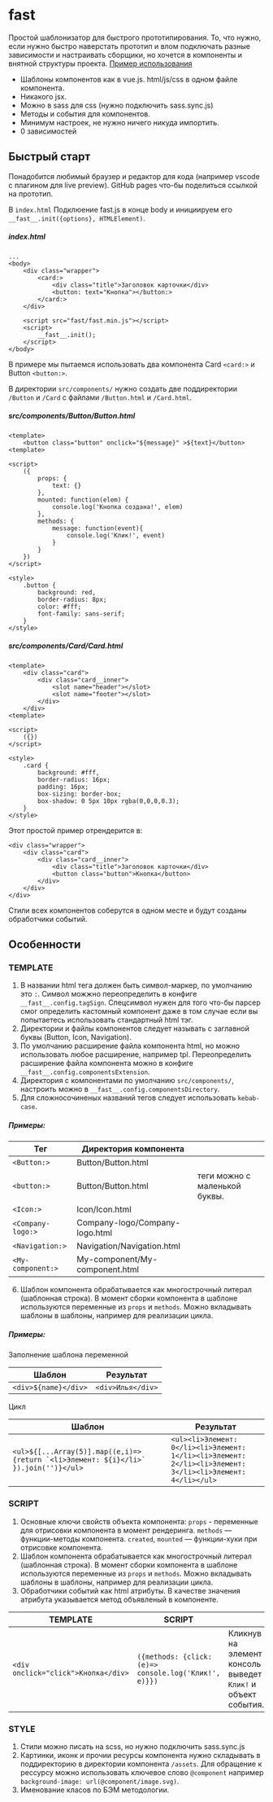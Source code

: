# fast
Простой шаблонизатор для быстрого прототипирования. То, что нужно, если нужно быстро наверстать прототип и влом подключать разные зависимости и настраивать сборщики, но хочется в компоненты и внятной структуры проекта. 
[Пример использования](https://everydayhero2000.github.io/fast/index.html)

+ Шаблоны компонентов как в vue.js. html/js/css в одном файле компонента.
+ Никакого jsx.
+ Можно в sass для css (нужно подключить sass.sync.js)
+ Методы и события для компонентов.
+ Минимум настроек, не нужно ничего никуда импортить.
+ 0 зависимостей

## Быстрый старт
Понадобится любимый браузер и редактор для кода (например vscode с плагином для live preview). GitHub pages что-бы поделиться ссылкой на прототип.

В `index.html` Подклюение fast.js в конце body и инициируем его `__fast__.init({options}, HTMLElement)`.

##### index.html
```
... 
<body>
    <div class="wrapper">
        <card:>
            <div class="title">Заголовок карточки</div>
            <button: text="Кнопка"></button:>
        </card:>
    </div>

    <script src="fast/fast.min.js"></script>
    <script>
        __fast__.init();
    </script>
</body>
```

В примере мы пытаемся использовать два компонента Card `<card:>` и Button `<button:>`.

В директории `src/components/` нужно создать две поддиректории `/Button` и `/Card` с файлами `/Button.html` и `/Card.html`.

##### src/components/Button/Button.html
```
<template>
    <button class="button" onclick="${message}" >${text}</button>
<template>

<script>
    ({
        props: {
            text: {}
        },
        mounted: function(elem) {
            console.log('Кнопка создана!', elem)
        },
        methods: {
            message: function(event){
                console.log('Клик!', event)
            }
        }
    })
</script>

<style>
    .button {
        background: red,
        border-radius: 8px;
        color: #fff;
        font-family: sans-serif;
    }
</style>
```

##### src/components/Card/Card.html

```
<template>
    <div class="card">
        <div class="card__inner">
            <slot name="header"></slot>
            <slot name="footer"></slot>
        </div>    
    </div>
<template>

<script>
    ({})
</script>

<style>
    .card {
        background: #fff,
        border-radius: 16px;
        padding: 16px;
        box-sizing: border-box;
        box-shadow: 0 5px 10px rgba(0,0,0,0.3);
    }
</style>
```

Этот простой пример отрендерится в:

```
<div class="wrapper">
    <div class="card">
        <div class="card__inner">
            <div class="title">Заголовок карточки</div>
            <button class="button">Кнопка</button>
        </div>
    </div>    
</div>
```
Стили всех компонентов соберутся в одном месте и будут созданы обработчики событий. 

## Особенности

### TEMPLATE
1. В названии html тега должен быть символ-маркер, по умолчанию это `:`. Символ можжно переопределить в конфиге `__fast__.config.tagSign`. Спецсимвол нужен для того что-бы парсер смог определить кастомный компонент даже в том случае если вы попытаетесь использовать стандартный html тэг.
2. Директории и файлы компонентов следует называть с заглавной буквы (Button, Icon, Navigation).
3. По умолчанию расширение файла компонента html, но можно использовать любое расширение, например tpl. Переопределить расширение файла компонента можно в конфиге `__fast__.config.componentsExtension`.
4. Директория с компонентами по умолчанию `src/components/`, настроить можно в `__fast__.config.componentsDirectory`. 
5. Для сложносочиненых названий тегов следует использовать `kebab-case`.

##### Примеры:

|Тег                |Директория компонента               |                               |
| ------------------|------------------------------------|-------------------------------|
| `<Button:>`       | Button/Button.html                 |                               |
| `<button:>`       | Button/Button.html                 | теги можно с маленькой буквы. |
| `<Icon:>`         | Icon/Icon.html                     |                               |
| `<Company-logo:>` | Company-logo/Company-logo.html     |                               |
| `<Navigation:>`   | Navigation/Navigation.html         |                               |
| `<My-component:>` | My-component/My-component.html     |                               |

6. Шаблон компонента обрабатывается как многострочный литерал (шаблонная строка). В момент сборки компонента в шаблоне используются переменные из `props` и `methods`. Можно вкладывать шаблоны в шаблоны, например для реализации цикла. 

##### Примеры:

Заполнение шаблона переменной

|Шаблон               |Результат          |
|---------------------|-------------------|
|`<div>${name}</div>` | `<div>Илья</div>` |


Цикл

|Шаблон               |Результат          |
|---------------------|-------------------|
|```<ul>${[...Array(5)].map((e,i)=>{return `<li>Элемент: ${i}</li>` }).join('')}</ul>``` | ```<ul><li>Элемент: 0</li><li>Элемент: 1</li><li>Элемент: 2</li><li>Элемент: 3</li><li>Элемент: 4</li></ul>```|


### SCRIPT
1. Основные ключи свойств объекта компонента: `props` - переменные для отрисовки компонента в момент рендеринга. `methods` — функции-методы компонента. `created`, `mounted` — функции-хуки при отрисовке компонента.
2. Шаблон компонента обрабатывается как многострочный литерал (шаблонная строка). В момент сборки компонента в шаблоне используются переменные из `props` и `methods`. Можно вкладывать шаблоны в шаблоны, например для реализации цикла. 
3. Обработчики событий как html атрибуты. В качестве значения атрибута указывается метод объявленый в компоненте.

|TEMPLATE |SCRIPT | |
|--|--|--|
|`<div onclick="click">Кнопка</div>`|```({methods: {click: (e)=> console.log('Клик!', e)}})``` |Кликнув на элемент консоль выведет `Клик!` и объект события.| 

### STYLE
1. Стили можно писать на scss, но нужно подключить sass.sync.js
2. Картинки, иконк и прочии ресурсы компонента нужно складывать в поддиректорию в директории компонента `/assets`. Для обращение к рессурсу можно использовать ключевое слово `@component` например `background-image: url(@component/image.svg)`.
3. Именование класов по БЭМ методологии.
